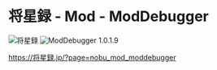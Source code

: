 # 将星録 - Mod - ModDebugger

![将星録](https://img.shields.io/badge/将星録-with_PK_(Steam版_Only)-6479ff.svg)
![ModDebugger 1.0.1.9](https://img.shields.io/badge/ModDebugger-1.0.1.9-6479ff.svg)

https://将星録.jp/?page=nobu_mod_moddebugger
